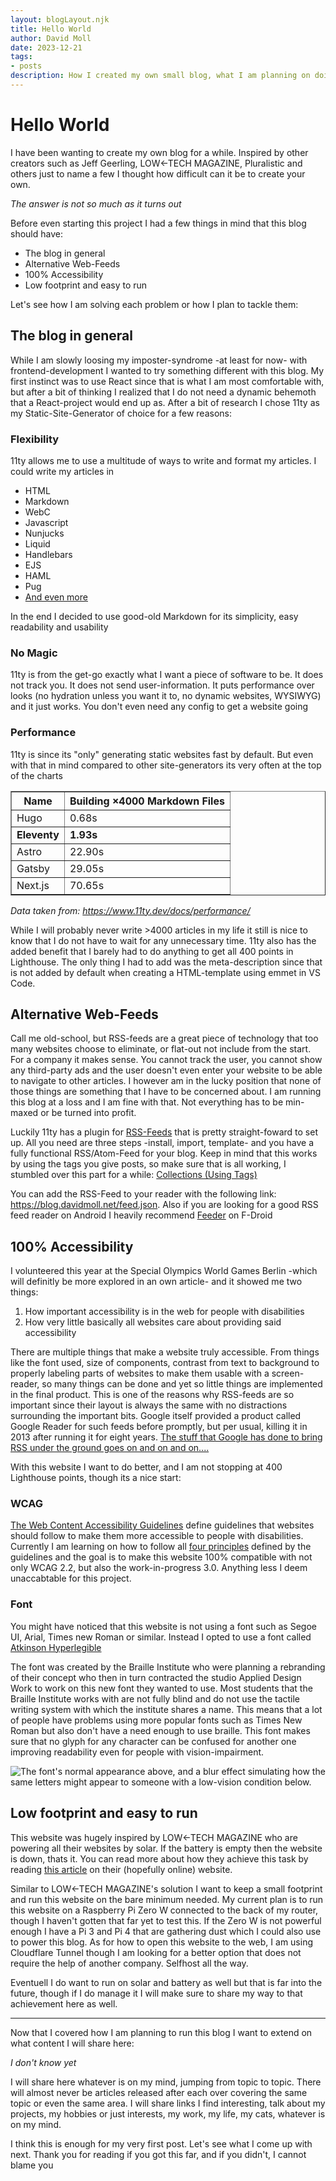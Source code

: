 ```yaml
---
layout: blogLayout.njk
title: Hello World
author: David Moll
date: 2023-12-21
tags: 
- posts
description: How I created my own small blog, what I am planning on doing with it and how you can create your own
---
```


# Hello World

I have been wanting to create my own blog for a while. Inspired by other creators such as Jeff Geerling, LOW←TECH MAGAZINE, Pluralistic and others just to name a few I thought how difficult can it be to create your own. 

<em>The answer is not so much as it turns out</em>

Before even starting this project I had a few things in mind that this blog should have:

<ul>
    <li>The blog in general</li>
    <li>Alternative Web-Feeds</li>
    <li>100% Accessibility</li>
    <li>Low footprint and easy to run</li>
</ul>

Let's see how I am solving each problem or how I plan to tackle them:

## The blog in general

While I am slowly loosing my imposter-syndrome -at least for now- with frontend-development I wanted to try something different with this blog. My first instinct was to use React since that is what I am most comfortable with, but after a bit of thinking I realized that I do not need a dynamic behemoth that a React-project would end up as. After a bit of research I chose 11ty as my Static-Site-Generator of choice for a few reasons:

### Flexibility
11ty allows me to use a multitude of ways to write and format my articles. I could write my articles in

<ul>
    <li>HTML</li>
    <li>Markdown</li>
    <li>WebC</li>
    <li>Javascript</li>
    <li>Nunjucks</li>
    <li>Liquid</li>
    <li>Handlebars</li>
    <li>EJS</li>
    <li>HAML</li>
    <li>Pug</li>
    <li><a href="https://www.11ty.dev/docs/languages/custom/">And even more</a></li>
</ul>

In the end I decided to use good-old Markdown for its simplicity, easy readability and usability

### No Magic

11ty is from the get-go exactly what I want a piece of software to be. It does not track you. It does not send user-information. It puts performance over looks (no hydration unless you want it to, no dynamic websites, WYSIWYG) and it just works. You don't even need any config to get a website going

### Performance

11ty is since its "only" generating static websites fast by default. But even with that in mind compared to other site-generators its very often at the top of the charts

<table border='1' style='border-collapse:collapse'>
  <thead>
    <tr>
      <th>Name</th>
      <th>Building ×4000 Markdown Files</th>
    </tr>
  </thead>
  <tbody>
    <tr>
      <td>Hugo</td>
      <td>0.68s</td>
    </tr>
    <tr>
      <td><b>Eleventy</b></td>
      <td><b>1.93s</b></td>
    </tr>
    <tr>
      <td>Astro</td>
      <td>22.90s</td>
    </tr>
    <tr>
      <td>Gatsby</td>
      <td>29.05s</td>
    </tr>
    <tr>
      <td>Next.js</td>
      <td>70.65s</td>
    </tr>
  </tbody>
</table>

<i>Data taken from: https://www.11ty.dev/docs/performance/</i>

While I will probably never write >4000 articles in my life it still is nice to know that I do not have to wait for any unnecessary time. 11ty also has the added benefit that I barely had to do anything to get all 400 points in Lighthouse. The only thing I had to add was the meta-description since that is not added by default when creating a HTML-template using emmet in VS Code.

## Alternative Web-Feeds
Call me old-school, but RSS-feeds are a great piece of technology that too many websites choose to eliminate, or flat-out not include from the start. For a company it makes sense. You cannot track the user, you cannot show any third-party ads and the user doesn't even enter your website to be able to navigate to other articles. I however am in the lucky position that none of those things are something that I have to be concerned about. I am running this blog at a loss and I am fine with that. Not everything has to be min-maxed or be turned into profit.

Luckily 11ty has a plugin for <a href="Alternative Web-Feeds">RSS-Feeds</a> that is pretty straight-foward to set up. All you need are three steps -install, import, template- and you have a fully functional RSS/Atom-Feed for your blog. Keep in mind that this works by using the tags you give posts, so make sure that is all working, I stumbled over this part for a while: <a href="https://www.11ty.dev/docs/collections/">Collections (Using Tags)</a>

You can add the RSS-Feed to your reader with the following link: <a href="https://blog.davidmoll.net/feed.json">https://blog.davidmoll.net/feed.json</a>. Also if you are looking for a good RSS feed reader on Android I heavily recommend <a href="https://f-droid.org/en/packages/com.nononsenseapps.feeder/">Feeder</a> on F-Droid

## 100% Accessibility

I volunteered this year at the Special Olympics World Games Berlin -which will definitly be more explored in an own article- and it showed me two things:

<ol>
  <li> How important accessibility is in the web for people with disabilities </li>
  <li> How very little basically all websites care about providing said accessibility</li>
</ol>

There are multiple things that make a website truly accessible. From things like the font used, size of components, contrast from text to background to properly labeling parts of websites to make them usable with a screen-reader, so many things can be done and yet so little things are implemented in the final product. This is one of the reasons why RSS-feeds are so important since their layout is always the same with no distractions surrounding the important bits. Google itself provided a product called Google Reader for such feeds before promptly, but per usual, killing it in 2013 after running it for eight years. <a href="https://openrss.org/blog/how-google-helped-destroy-adoption-of-rss-feeds">The stuff that Google has done to bring RSS under the ground goes on and on and on....</a>

With this website I want to do better, and I am not stopping at 400 Lighthouse points, though its a nice start:

### WCAG

<a href="https://www.w3.org/WAI/standards-guidelines/wcag/">The Web Content Accessibility Guidelines</a> define guidelines that websites should follow to make them more accessible to people with disabilities. Currently I am learning on how to follow all <a href="https://www.w3.org/WAI/WCAG21/Understanding/intro#understanding-the-four-principles-of-accessibility">four principles</a> defined by the guidelines and the goal is to make this website 100% compatible with not only WCAG 2.2, but also the work-in-progress 3.0. Anything less I deem unaccabtable for this project.

### Font

You might have noticed that this website is not using a font such as Segoe UI, Arial, Times new Roman or similar. Instead I opted to use a font called <a href="https://brailleinstitute.org/freefont">Atkinson Hyperlegible</a>

The font was created by the Braille Institute who were planning a rebranding of their concept who then in turn contracted the studio Applied Design Work to work on this new font they wanted to use. Most students that the Braille Institute works with are not fully blind and do not use the tactile writing system with which the institute shares a name. This means that a lot of people have problems using more popular fonts such as Times New Roman but also don't have a need enough to use braille. This font makes sure that no glyph for any character can be confused for another one improving readability even for people with vision-impairment.

<img src="/assets/images/Atkinson_Hyperlegible_blur.webp" alt="The font's normal appearance above, and a blur effect simulating how the same letters might appear to someone with a low-vision condition below." />

## Low footprint and easy to run

This website was hugely inspired by LOW←TECH MAGAZINE who are powering all their websites by solar. If the battery is empty then the website is down, thats it. You can read more about how they achieve this task by reading <a href="https://solar.lowtechmagazine.com/2020/01/how-sustainable-is-a-solar-powered-website/">this article</a> on their (hopefully online) website.

Similar to LOW←TECH MAGAZINE's solution I want to keep a small footprint and run this website on the bare minimum needed. My current plan is to run this website on a Raspberry Pi Zero W connected to the back of my router, though I haven't gotten that far yet to test this. If the Zero W is not powerful enough I have a Pi 3 and Pi 4 that are gathering dust which I could also use to power this blog. As for how to open this website to the web, I am using <h href="https://www.cloudflare.com/products/tunnel/">Cloudflare Tunnel</a> though I am looking for a better option that does not require the help of another company. Selfhost all the way.

Eventuell I do want to run on solar and battery as well but that is far into the future, though if I do manage it I will make sure to share my way to that achievement here as well.

<hr>

Now that I covered how I am planning to run this blog I want to extend on what content I will share here:

<em>I don't know yet</em>

I will share here whatever is on my mind, jumping from topic to topic. There will almost never be articles released after each over covering the same topic or even the same area. I will share links I find interesting, talk about my projects, my hobbies or just interests, my work, my life, my cats, whatever is on my mind.

I think this is enough for my very first post. Let's see what I come up with next. Thank you for reading if you got this far, and if you didn't, I cannot blame you